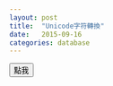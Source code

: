 ```yaml
---
layout: post
title:  "Unicode字符轉換"
date:   2015-09-16
categories: database
---
```


<script>
function test()
{
    alert("hello");
}
</script>

<input type="button" value="點我" onclick="test();"/>